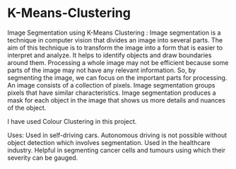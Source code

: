 # K-Means-Clustering

Image Segmentation using K-Means Clustering :
Image segmentation is a technique in computer vision that divides an image into several parts.
The aim of this technique is to transform the image into a form that is easier to interpret and analyze. It helps to identify objects and draw boundaries around them.
Processing a whole image may not be efficient because some parts of the image may not have any relevant information. So, by segmenting the image,
we can focus on the important parts for processing. An image consists of a collection of pixels. Image segmentation groups pixels that have similar characteristics.
Image segmentation produces a mask for each object in the image that shows us more details and nuances of the object.

I have used Colour Clustering in this project.


Uses:
Used in self-driving cars. Autonomous driving is not possible without object detection which involves segmentation.
Used in the healthcare industry. Helpful in segmenting cancer cells and tumours using which their severity can be gauged.
